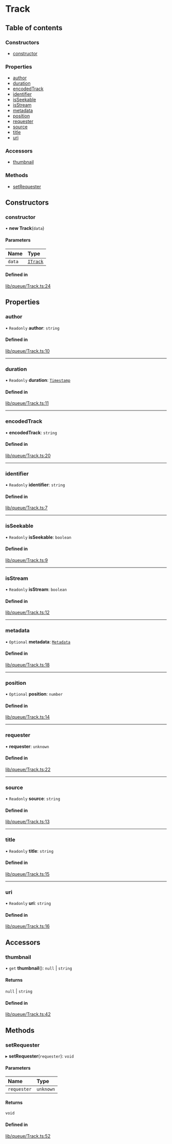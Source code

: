 # Track

## Table of contents

### Constructors

- [constructor](Track.md#constructor)

### Properties

- [author](Track.md#author)
- [duration](Track.md#duration)
- [encodedTrack](Track.md#encodedtrack)
- [identifier](Track.md#identifier)
- [isSeekable](Track.md#isseekable)
- [isStream](Track.md#isstream)
- [metadata](Track.md#metadata)
- [position](Track.md#position)
- [requester](Track.md#requester)
- [source](Track.md#source)
- [title](Track.md#title)
- [uri](Track.md#uri)

### Accessors

- [thumbnail](Track.md#thumbnail)

### Methods

- [setRequester](Track.md#setrequester)

## Constructors

### constructor

• **new Track**(`data`)

#### Parameters

| Name | Type |
| :------ | :------ |
| `data` | [`ITrack`](../types/interfaces/Track.types.ITrack.md) |

#### Defined in

[lib/queue/Track.ts:24](https://github.com/hmes98318/LavaShark/blob/50abc40/src/lib/queue/Track.ts#L24)

## Properties

### author

• `Readonly` **author**: `string`

#### Defined in

[lib/queue/Track.ts:10](https://github.com/hmes98318/LavaShark/blob/50abc40/src/lib/queue/Track.ts#L10)

___

### duration

• `Readonly` **duration**: [`Timestamp`](../types/interfaces/Track.types.Timestamp.md)

#### Defined in

[lib/queue/Track.ts:11](https://github.com/hmes98318/LavaShark/blob/50abc40/src/lib/queue/Track.ts#L11)

___

### encodedTrack

• **encodedTrack**: `string`

#### Defined in

[lib/queue/Track.ts:20](https://github.com/hmes98318/LavaShark/blob/50abc40/src/lib/queue/Track.ts#L20)

___

### identifier

• `Readonly` **identifier**: `string`

#### Defined in

[lib/queue/Track.ts:7](https://github.com/hmes98318/LavaShark/blob/50abc40/src/lib/queue/Track.ts#L7)

___

### isSeekable

• `Readonly` **isSeekable**: `boolean`

#### Defined in

[lib/queue/Track.ts:9](https://github.com/hmes98318/LavaShark/blob/50abc40/src/lib/queue/Track.ts#L9)

___

### isStream

• `Readonly` **isStream**: `boolean`

#### Defined in

[lib/queue/Track.ts:12](https://github.com/hmes98318/LavaShark/blob/50abc40/src/lib/queue/Track.ts#L12)

___

### metadata

• `Optional` **metadata**: [`Metadata`](../types/LavaShark.types.md#metadata)

#### Defined in

[lib/queue/Track.ts:18](https://github.com/hmes98318/LavaShark/blob/50abc40/src/lib/queue/Track.ts#L18)

___

### position

• `Optional` **position**: `number`

#### Defined in

[lib/queue/Track.ts:14](https://github.com/hmes98318/LavaShark/blob/50abc40/src/lib/queue/Track.ts#L14)

___

### requester

• **requester**: `unknown`

#### Defined in

[lib/queue/Track.ts:22](https://github.com/hmes98318/LavaShark/blob/50abc40/src/lib/queue/Track.ts#L22)

___

### source

• `Readonly` **source**: `string`

#### Defined in

[lib/queue/Track.ts:13](https://github.com/hmes98318/LavaShark/blob/50abc40/src/lib/queue/Track.ts#L13)

___

### title

• `Readonly` **title**: `string`

#### Defined in

[lib/queue/Track.ts:15](https://github.com/hmes98318/LavaShark/blob/50abc40/src/lib/queue/Track.ts#L15)

___

### uri

• `Readonly` **uri**: `string`

#### Defined in

[lib/queue/Track.ts:16](https://github.com/hmes98318/LavaShark/blob/50abc40/src/lib/queue/Track.ts#L16)

## Accessors

### thumbnail

• `get` **thumbnail**(): ``null`` \| `string`

#### Returns

``null`` \| `string`

#### Defined in

[lib/queue/Track.ts:42](https://github.com/hmes98318/LavaShark/blob/50abc40/src/lib/queue/Track.ts#L42)

## Methods

### setRequester

▸ **setRequester**(`requester`): `void`

#### Parameters

| Name | Type |
| :------ | :------ |
| `requester` | `unknown` |

#### Returns

`void`

#### Defined in

[lib/queue/Track.ts:52](https://github.com/hmes98318/LavaShark/blob/50abc40/src/lib/queue/Track.ts#L52)
